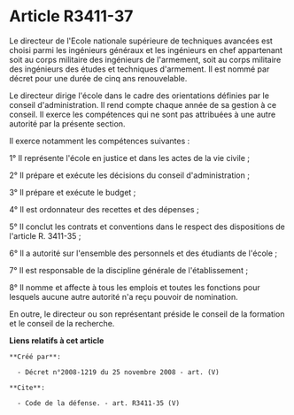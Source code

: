 # Article R3411-37

Le directeur de l'Ecole nationale supérieure de techniques avancées est choisi parmi les ingénieurs généraux et les
ingénieurs en chef appartenant soit au corps militaire des ingénieurs de l'armement, soit au corps militaire des ingénieurs
des études et techniques d'armement. Il est nommé par décret pour une durée de cinq ans renouvelable. 

Le directeur dirige l'école dans le cadre des orientations définies par le conseil d'administration. Il rend compte chaque
année de sa gestion à ce conseil. Il exerce les compétences qui ne sont pas attribuées à une autre autorité par la présente
section. 

Il exerce notamment les compétences suivantes : 

1° Il représente l'école en justice et dans les actes de la vie civile ; 

2° Il prépare et exécute les décisions du conseil d'administration ; 

3° Il prépare et exécute le budget ; 

4° Il est ordonnateur des recettes et des dépenses ; 

5° Il conclut les contrats et conventions dans le respect des dispositions de l'article R. 3411-35 ; 

6° Il a autorité sur l'ensemble des personnels et des étudiants de l'école ; 

7° Il est responsable de la discipline générale de l'établissement ; 

8° Il nomme et affecte à tous les emplois et toutes les fonctions pour lesquels aucune autre autorité n'a reçu pouvoir de
nomination. 

En outre, le directeur ou son représentant préside le conseil de la formation et le conseil de la recherche.

**Liens relatifs à cet article**

	**Créé par**:

	  - Décret n°2008-1219 du 25 novembre 2008 - art. (V)

	**Cite**:

	  - Code de la défense. - art. R3411-35 (V)
